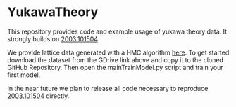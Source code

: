 # YukawaTheory


This repository provides code and example usage of yukawa theory data. 
It strongly builds on [2003.101504](https://journals.aps.org/prd/abstract/10.1103/PhysRevD.101.094507).

We provide lattice data generated with a HMC algorithm [here](https://drive.google.com/drive/folders/1QZ3To5-UnjoOXtcZ6PipkLEJ_YGJMrsd?usp=sharing).
To get started download the dataset from the GDrive link above and copy it to the cloned GitHub Repository.
Then open the mainTrainModel.py script and train your first model.

In the near future we plan to release all code necessary to reproduce [2003.101504](https://journals.aps.org/prd/abstract/10.1103/PhysRevD.101.094507) directly. 

